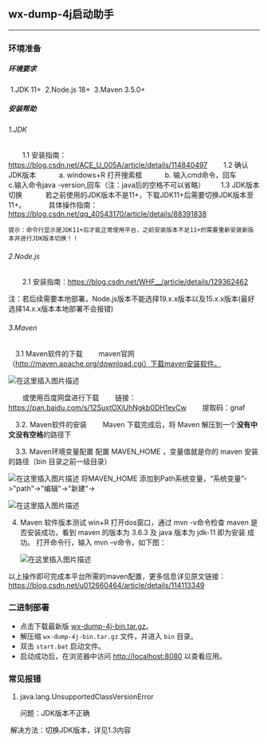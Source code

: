 ## wx-dump-4j启动助手

---

### 环境准备

##### 环境要求

​    1.JDK 11+
​    2.Node.js 18+
​    3.Maven 3.5.0+

##### 安装帮助

###### 1.JDK

&emsp;&emsp;1.1 安装指南：https://blog.csdn.net/ACE_U_005A/article/details/114840497
&emsp;&emsp;1.2 确认JDK版本
&emsp;&emsp;&emsp;a. windows+R 打开搜索框
&emsp;&emsp;&emsp;b. 输入cmd命令，回车
&emsp;&emsp;&emsp;c.输入命令java -version,回车（注：java后的空格不可以省略）
&emsp;&emsp;1.3 JDK版本切换
&emsp;&emsp;&emsp;若之前使用的JDK版本不是11+，下载JDK11+后需要切换JDK版本至11+。
&emsp;&emsp;&emsp;具体操作指南：https://blog.csdn.net/qq_40543170/article/details/88391838
    

    提示：命令行显示是JDK11+后才能正常使用平台，之前安装版本不足11+的需要重新安装新版本并进行JDK版本切换！！

###### 2.Node.js

&emsp;&emsp;2.1 安装指南：https://blog.csdn.net/WHF__/article/details/129362462

​	注：若后续需要本地部署，Node.js版本不能选择19.x.x版本以及15.x.x版本(最好选择14.x.x版本本地部署不会报错) 

###### 3.Maven

&emsp;3.1 Maven软件的下载
&emsp;&emsp;maven官网（http://maven.apache.org/download.cgi）下载maven安装软件。

![在这里插入图片描述](https://i-blog.csdnimg.cn/blog_migrate/e8ec0f6ebddf22a93389013cfd2cc1a3.jpeg)

&emsp;&emsp;或使用百度网盘进行下载
&emsp;&emsp;链接：https://pan.baidu.com/s/12SuxtOXiUhNgkb0DH1eyCw
&emsp;&emsp;提取码：gnaf

&emsp;3.2. Maven软件的安装
&emsp;&emsp;Maven 下载完成后，将 Maven 解压到一个**没有中文没有空格**的路径下

&emsp;3.3. Maven环境变量配置
	配置 MAVEN_HOME ，变量值就是你的 maven 安装的路径（bin 目录之前一级目录）

![在这里插入图片描述](https://i-blog.csdnimg.cn/blog_migrate/5725ba0f4d6bbda4b2258908b89bfb30.jpeg) 
	将MAVEN_HOME 添加到Path系统变量，“系统变量”->"path"->"编辑"->"新建"->

![在这里插入图片描述](https://i-blog.csdnimg.cn/blog_migrate/ccabf8a831c9dd07dae9f920c8732e9f.jpeg)

4. Maven 软件版本测试
   win+R 打开dos窗口，通过 mvn -v命令检查 maven 是否安装成功，看到 maven 的版本为 3.6.3 及 java 版本为 jdk-11 即为安装 成功。 打开命令行，输入 mvn –v命令，如下图： 

   ![在这里插入图片描述](https://i-blog.csdnimg.cn/blog_migrate/253e413d621504a65a00c763ca37ab2f.jpeg)

以上操作即可完成本平台所需的maven配置，更多信息详见原文链接：https://blog.csdn.net/u012660464/article/details/114113349



### 二进制部署

- 点击下载最新版 [wx-dump-4j-bin.tar.gz](https://github.com/xuchengsheng/wx-dump-4j/releases/download/v1.1.0/wx-dump-4j-bin.tar.gz)。
- 解压缩 `wx-dump-4j-bin.tar.gz` 文件，并进入 `bin` 目录。
- 双击 `start.bat` 启动文件。
- 启动成功后，在浏览器中访问 [http://localhost:8080](http://localhost:8080/) 以查看应用。



### 常见报错

1. java.lang.UnsupportedClassVersionError

 	问题：JDK版本不正确

​	解决方法：切换JDK版本，详见1.3内容
